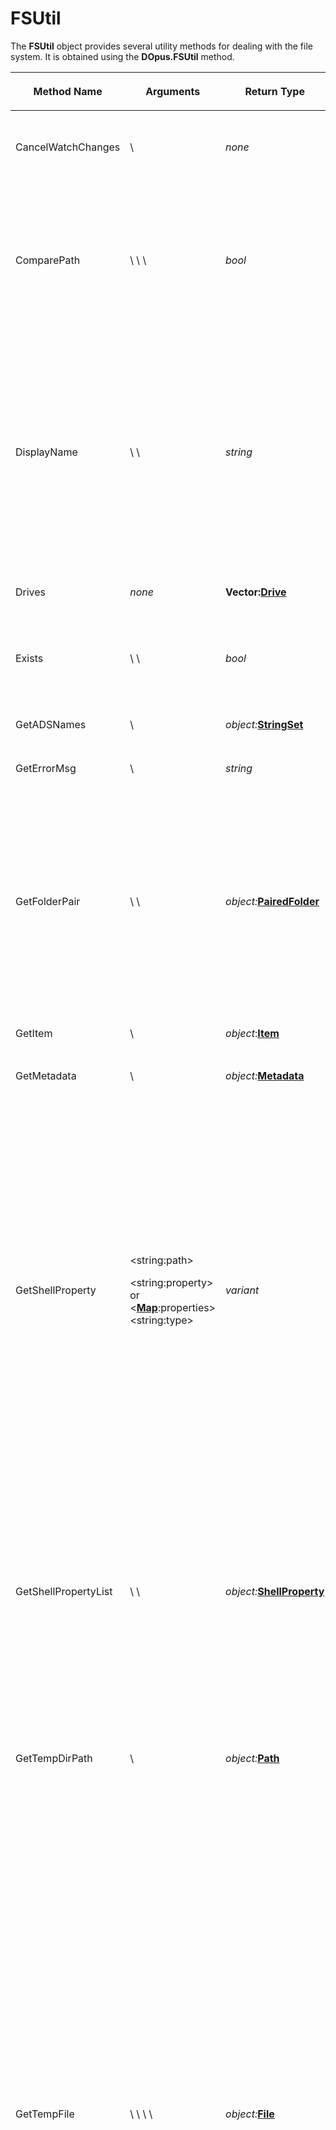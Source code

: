 # FSUtil

The **FSUtil** object provides several utility methods for dealing with the file system. It is obtained using the **DOpus.FSUtil** method.

<table>
<thead><tr><th>
Method Name</th><th>

**Arguments**</th><th>
Return Type</th><th>
Description
</th></tr></thead><tbody><tr><td>
CancelWatchChanges</td><td>
\<string:id\></td><td>

*none*</td><td>

Cancels folder or file change monitoring previously established by a call to the **WatchChanges** method. The **id** parameter is the ID you assigned to your watcher when it was created.
</td></tr><tr><td>
ComparePath</td><td>
\<string:path1\>  
\<string:path2\>  
\<string:flags\></td><td>

*bool*</td><td>

Compares the two provided path strings for equality - returns **True** if the two paths are equal, or **False** if otherwise.

The optional **flags** parameter lets you modify the comparison behavior. This parameter is a string containing zero or more of the following letters (case sensitive):

|       |                                                                     |
|-------|---------------------------------------------------------------------|
| **c** | Makes the path comparison **case sensitive**.                       |
| **p** | Returns **True** if *path2* is equal to or a **parent** of *path1*. |
</td></tr><tr><td>
DisplayName</td><td>
\<string:path\>  
\<string:flags\></td><td>

*string*</td><td>

Retrieves the display name of a path. This is the form of a path that is intended to be displayed to the user, rather than used internally by Opus. For example, for a library path it will strip off the internal *?xxxxxxx* notation that Opus uses to identify library member folders.

The optional **flags** parameter lets you modify the behavior. This parameter is a string containing zero or more of the following letters (case sensitive):

|       |                                                                             |
|-------|-----------------------------------------------------------------------------|
| **e** | for editing (returns a string designed for editing rather than for display) |
| **f** | file part (returns the display filename rather than the entire path)        |
| **r** | resolve (resolves library paths to their underlying file system folder)     |
</td></tr><tr><td>
Drives</td><td>

*none*</td><td>

**Vector:[Drive](drive.md)**</td><td>

Returns a **[Vector](vector.md)** of **[Drive](drive.md)** objects, one for each drive on the system.
</td></tr><tr><td>
Exists</td><td>
\<string:path\>  
\<string:flags\></td><td>

*bool*</td><td>

Returns **True** if the specified file, folder or device exists, or **False** otherwise.

The optional *flags* parameter can be set to **w** to use wildcards in the final path component.
</td></tr><tr><td>
GetADSNames</td><td>
\<string:path\></td><td>

*object:***[StringSet](stringset.md)**</td><td>

Returns a **[StringSet](stringset.md)** containing the names of any alternate data streams (ADS) found for the specified file or folder.
</td></tr><tr><td>
GetErrorMsg</td><td>
\<int:error\></td><td>

*string*</td><td>
Returns the localized text description for a system error code.
</td></tr><tr><td>
GetFolderPair</td><td>
\<string:path\>  
\<string:flags\></td><td>

*object:***[PairedFolder](pairedfolder.md)**</td><td>

Returns the [pair](/Manual/preferences/preferences_categories/frequently_used_paths/paired_folders.md) of the specified folder, if one exists. The optional flags are compared against the configured options for the pair; they let you control in which conditions the pair is returned, and how to handle it if the paired folder doesn't exist.

|       |                                               |
|-------|-----------------------------------------------|
| **d** | Default dual-display folder                   |
| **v** | Default Navigation Lock target                |
| **n** | Turn on Navigation Lock automatically         |
| **y** | Default Synchronize target                    |
| **l** | Always display primary folder at the left/top |
| **u** | Use path even if it doesn't exist             |
| **i** | Ignore the pair                               |
| **g** | Go up to first existing parent                |
</td></tr><tr><td>
GetItem</td><td>
\<string:path\></td><td>

*object*:**[Item](item.md)**</td><td>

Creates an **[Item](item.md)** object for the specified file path.
</td></tr><tr><td>
GetMetadata</td><td>
\<string:path\></td><td>

*object:***[Metadata](metadata.md)**</td><td>

Returns a **[Metadata](metadata.md)** object representing the metadata for the specified file.
</td></tr><tr><td>
GetShellProperty</td><td>

\<string:path\>

\<string:property\> or \<**[Map](map.md)**:properties\>  
\<string:type\></td><td>

*variant*</td><td>

Returns the value of one or more shell properties for the specified file.

The file path must be provided as the first parameter.

The second parameter can be the name (or PKEY) of a property to retrieve, in which case the property value will be returned.

Alternatively, the second argument can be a **[Map](map.md)**object which lets you retrieve multiple properties at once. Each property you want to retrieve should be added to the **[Map](map.md)**with its name as a key, with an empty string as its value. The values in the **Map** will be replaced by the property values.

The optional **type** argument is a string that lets you control how the properties are looked up by name (not case-sensitive):

|       |                                                             |
|-------|-------------------------------------------------------------|
| **R** | The first property whose raw name matches will be used.     |
| **D** | The first property whose display name matches will be used. |

If neither is specified, both raw and display names can match. Note that if a shell property is returned by the system as a SAFEARRAY type, it will be converted automatically to a **[Vector](vector.md)** object.
</td></tr><tr><td>
GetShellPropertyList</td><td>
\<string:pattern\>  
\<string:type\></td><td>

*object:***[ShellProperty](shellproperty.md)**</td><td>

Returns a **[Vector](vector.md)** of **[ShellProperty](shellproperty.md)** objects which represents all the possible shell properties available on the system.

You can optionally provide a wildcard *pattern* as the first argument - if you do, only properties whose names match the supplied pattern will be returned.

The optional **type** argument is a string that lets you restrict the list of properties further (not case-sensitive):

|       |                                                |
|-------|------------------------------------------------|
| **R** | Property raw names must match the pattern.     |
| **D** | Property display names must match the pattern. |

If neither is specified, both raw and display names can match.
</td></tr><tr><td>
GetTempDirPath</td><td>
\<int:lifetime\></td><td>

*object:***[Path](path.md)**</td><td>

Creates a temporary folder (with a unique name) and returns the path to it in a **[Path](path.md)** object. Temporary folders created with this method have a limited lifetime after which Opus will automatically delete them (it will also clean them up when it's shutdown and restarted). The default lifetime is 20 minutes; you can change this using the optional parameter.
</td></tr><tr><td>
GetTempFile</td><td>
\<string:suffix\>  
\<string:prefix\>  
\<string:flags\>  
\<object:window\></td><td>

*object:***[File](file.md)**</td><td>

Creates a temporary file and returns a **[File](file.md)** object ready to be written to.

The returned object supports both reading and writing, without having to open the file a second time (although you can do that if it is easier).

You can obtain the name of the file using the **[File](file.md)**.path property.

An optional filename **suffix** can be specified; if not provided (or an empty string is passed), the default is ".tmp".

An optional **prefix** can also be specified; if not provided (or an empty string is passed), the default is "dop".

Between the suffix and prefix, Opus will insert additional characters into the name to ensure it is unique.

As an example, **DOpus.FSUtil.GetTempFilePath(".txt","cat-")** might generate *C:\Users\Leo\AppData\Local\Temp\cat-202106230928470962.txt* for a file path.

The optional **flags** parameter can include zero or more of these letters (not case-sensitive):

|       |                                                                  |
|-------|------------------------------------------------------------------|
| **d** | delete-on-close. File will be deleted automatically when closed. |
| **p** | permit deletion. Other processes can delete the file.            |
| **r** | read shareable. Other processes can read the file.               |
| **w** | write shareable. Other processes can write to the file.          |

The read, write and deletion sharing modes affect what other processes are allowed to do while the file is still open. Once the file is closed (assuming it has not been auto-deleted), other processes are always free to read, write or delete the file.

When delete-on-close is used, other things may not be able to open the file unless they specifically permit the file to be deleted at the time they open it.

The optional **window** parameter lets you associate the **File** object with a **[Tab](tab.md)** or a **[Lister](lister.md)**, which will be used if Opus needs to display any dialogs (e.g. a UAC elevation dialog).
</td></tr><tr><td>
GetTempFilePath</td><td>
\<string:suffix\>  
\<string:prefix\></td><td>

*object:***[Path](path.md)**</td><td>

Creates a temporary file (with a unique name) and returns the path to it in a **[Path](path.md)** object.

An optional filename **suffix** can be specified; if not provided (or an empty string is passed), the default is ".tmp".

An optional **prefix** can also be specified; if not provided (or an empty string is passed), the default is "dop".

Between the suffix and prefix, Opus will insert additional characters into the name to ensure it is unique.

As an example, **DOpus.FSUtil.GetTempFilePath(".txt","cat-")** might generate *C:\Users\Leo\AppData\Local\Temp\cat-202106230928470962.txt* for a file path.
</td></tr><tr><td>
GetType</td><td>
\<string:path\>  
\<string:flags\></td><td>

*string*</td><td>

Returns a string indicating the item type of the specified file path. The string will be either **file**, **dir** or **invalid** if the path doesn't exist.

The optional **flags** argument is used to control the behavior with archives. Normally, an archive will be reported as **dir**, but if you specify "**a**" for the flags parameter it will be reported as **file**.

This method is different to **PathType** which tells you the underlying "namespace" type rather than whether something is simply a file or a folder.
</td></tr><tr><td>
Hash</td><td>

\<string:path\> or  
\<object:**[Blob](blob.md)**\>

\<string:type\></td><td>

*string* or *object:***[Vector](vector.md)**</td><td>

Calculates a checksum for the specified file or **[Blob](blob.md)**.  
By default, the MD5 hash is calculated, but you can use the optional **type** parameter to change the hash/checksum algorithm. Valid values are (not case-sensitive) **md5**, **blake3**, **sha1**, **sha256**, **sha512**, **crc32**, **crc32_php** and **crc32_php_rev**.

You can also specify multiple types (e.g. *"md5,sha1,sha256"*) at once, in which case the specified checksums will be calculated at the same time, and the result will be returned as a **[Vector](vector.md)** of *strings* (in the same order as you requested them).

Unlike the other algorithms, CRC32 is a concept rather than a well-defined standard. We have provided the three CRC32 implementations you're most likely to encounter:

- *CRC32* is most common in the Windows world and matches what tools like 7-Zip and PKZip call "CRC32", and what PHP calls "CRC32b".
- *CRC32_PHP* is less common and matches what BZIP2 uses and what PHP outputs by default.
- *CRC32_PHP_REV* is the same as *CRC32_PHP* but with the result's byte-order reversed, as output by some tools.

*Example (VBScript):*

    DOpus.FSUtil.Hash("C:\Windows\Notepad.exe","md5")
</td></tr><tr><td>
NewFileAttr</td><td>

*\<attributes\>*</td><td>

*object:***[FileAttr](fileattr.md)**</td><td>

Creates a new **[FileAttr](fileattr.md)** object, which represents file attributes.

You can initialize the new object by passing either a string representing the attributes to turn on (e.g. *"hsr"*) or another **[FileAttr](fileattr.md)** object. If you don't pass a value, the new object will default to all attributes turned off.
</td></tr><tr><td>
NewFileSize</td><td>

*\<size\>*  
or  
\<string:"s"\>  
*\<size\>*</td><td>

*object:***[FileSize](filesize.md)**</td><td>

Creates a new **[FileSize](filesize.md)** object, which makes it easier to handle 64 bit file sizes.

You can initialize this with a number of data types (*int*, *string*, *decimal*, *currency*, another **[FileSize](filesize.md)** object, or a **[Blob](blob.md)** containing exactly 1, 2, 4 or 8 bytes). You can use a hexadecimal string by pre-pending **\$** or **0x**.

*Example (VBScript):*

    DOpus.FSUtil.NewFileSize(1024)

When only a size is specified, the result will be an *unsigned* value, which means it can represent larger size values but cannot represent negative values.

To create a *signed* value instead, specify "**s**" as the first parameter and specify the size as the second parameter. This is case-sensitive; it must be a lowercase "s".

*Example (VBScript):*

    DOpus.FSUtil.NewFileSize("s", -1024)
</td></tr><tr><td>
NewPath</td><td>
\<string:path\></td><td>

*object:***[Path](path.md)**</td><td>

Creates a new **[Path](path.md)**object initialised to the provided path string.
</td></tr><tr><td>
NewWild</td><td>
\<string:pattern\>  
\<string:flags\></td><td>

*object:***[Wild](wild.md)**</td><td>

Creates a new **[Wild](wild.md)** object.

If a **pattern** and **flags** are provided, the pattern will be parsed automatically; otherwise, you must call the **Parse** method on the returned object before using it.

See the description of the **[Wild](wild.md).Parse** method for a list of the valid flags.
</td></tr><tr><td>
OpenFile</td><td>

\<string:path\> or \<object:**[Blob](blob.md)**\>  
\<string:mode\>  
\<object:window\> or \<string:elevation\></td><td>

*object:***[File](file.md)**</td><td>

Opens or creates a file and returns a **[File](file.md)** object that lets you access its contents as binary data.

A **File** object is always returned, even if the file could not be opened. Check **File.error** on the returned object immediately after creating it to see if opening the file succeeded.

Even if a file was not be opened, some of the returned object's methods may still work. For example, if a file exists but permissions block you from opening it, you may still be able to change its attributes, or vice versa.

The first argument can be either:

- A string or **[Path](path.md)**object which specifies the file to open.
- An existing **[Blob](blob.md)**object to create a **[File](file.md)** object that gives you read/write stream access to a chunk of memory.

When opening a **[Blob](blob.md)**, the created object will always be in *read-write mode* and the rest of the parameters (**mode** and **window**/**elevation**) are not used and need not be specified.

When opening a file, the optional **mode** parameter specifies how to open it (case sensitive):

|        |                                                                           |
|--------|---------------------------------------------------------------------------|
| **r**  | *Read mode*. The file can be read but not written. (This is the default.) |
| **w**  | *Write mode*. The file can be written, but not read.                      |
| **rw** | *Read-write mode*. The file can be read and written from the same object. |

When opening in *write mode* or *read-write mode*, you can specify additional **mode** flags that control how the file is created or opened (case sensitive):

|       |                                                                                                                                                                               |
|-------|-------------------------------------------------------------------------------------------------------------------------------------------------------------------------------|
| **c** | Create a new file, only if it doesn't already exist. The call will fail if the file already exists.                                                                           |
| **a** | Create a new file, always. If the file already exists, it will be overwritten, i.e. truncated to zero length. (This is the default if **w** or **rw** are used on their own.) |
| **e** | Open existing file. The call will fail if the file does not already exist.                                                                                                    |
| **o** | Open existing file. The file will be created if it does not exist.                                                                                                            |
| **t** | Truncate existing file. If the file exists, it will be truncated to zero length. If the file doesn't exist, the call will fail.                                               |

The **mode** flags can also include these letters (case sensitive):

|       |                                                                                                                                                                                                                                                                                                         |
|-------|---------------------------------------------------------------------------------------------------------------------------------------------------------------------------------------------------------------------------------------------------------------------------------------------------------|
| **d** | Delete-on-close. The file will be automatically deleted when closed. (If something else also has the file open, it won't be deleted until everything closes it.)                                                                                                                                        |
| **f** | Force. Opus will clear the file's read-only attribute if it blocks opening the file for writing; otherwise, attempting to open a read-only file for writing will fail. For example, "**wof**" is like "**wo**" mode but also clears the read-only attribute.                                            |
| **m** | Modify mode. Use this if you want to use the **File** object to read or modify the file's attributes, or get the file's size, without reading or writing the actual file contents.                                                                                                                      |
| **p** | Permit deletion. Other processes can delete the file before it has been closed, although any deletion will not take place until it is closed. Files opened via this method always permit other readers and writers. Your script should not assume it has an exclusive lock on the file or its contents. |

When opening an existing file which something else already flagged for deletion, including files already open in *delete-on-close* mode, the **p** (permit deletion) flag must be specified.

Non-Windows filesystems may have different locking and sharing rules. Opus will pass the requested flags to them, but it is ultimately up to them how they behave.

The optional third parameter takes either a **window** object or a string indicating **elevation** mode. This parameter influences the behavior of UAC elevation prompts (and potentially other user interface elements) that may be triggered when opening the file. It can be one of the following:

- An Opus **[Tab](tab.md)** or **[Lister](lister.md)** object which UAC prompts will appear over if elevation is required and has not already been obtained.
- The string "**NoElevate**" to prevent UAC elevation entirely when opening this file.
- The string "**ElevateNoAsk**" to prevent UAC prompts while still gaining elevation if something else already got it (e.g. a previous **OpenFile** call).

*Example (VBScript):*

    Set F = DOpus.FSUtil.OpenFile("C:\Test.txt","wrcf","NoElevate")
</td></tr><tr><td>
PathType</td><td>
\<string:path\></td><td>

*string*</td><td>

Returns a string indicating the underlying "namespace" type of the specified file path. Possible values are:

|             |                                                                                 |
|-------------|---------------------------------------------------------------------------------|
| **shell**   | The path refers to the Windows shell - e.g. a virtual folder like This PC       |
| **filesys** | The path is a real filesystem path - e.g. C:\Windows                            |
| **ftp**     | The path is an FTP path                                                         |
| **zip**     | The path is a zip file                                                          |
| **mtp**     | The path is an MTP path (i.e. a portable device like a phone or a tablet)       |
| **lib**     | The path is a library                                                           |
| **coll**    | The path is a collection                                                        |
| **plugin**  | The path is a plugin-provided namespace, most probably an archive (but not Zip) |

This method is different to **GetType** which tells you whether something is a file or a directory.
</td></tr><tr><td>
ReadDir</td><td>
\<string:path\>  
\<string:flags\></td><td>

*object:***[FolderEnum](folderenum.md)**</td><td>

Returns a **[FolderEnum](folderenum.md)** object that lets you enumerate the contents of the specified folder.

The optional **flags** string can include zero or more flag characters (not case-sensitive):

|       |                                                                                                                                                                                                                                                                                               |
|-------|-----------------------------------------------------------------------------------------------------------------------------------------------------------------------------------------------------------------------------------------------------------------------------------------------|
| **r** | Recursively enumerate the folder, listing the contents of the folder, its sub-folders, their sub-folders, and so on.                                                                                                                                                                          |
| **l** | Skip links. Prevents the traversal of symbolic links and junctions when recursively enumerating folders.                                                                                                                                                                                      |
| **s** | Shell enumeration. Ask's the Windows Shell to enumerate non-filesystem folders. For example, the *Quick Access* folder on Windows 10 could be enumerated with **ReadDir("/quickaccess","s")**; it would not work without the "**s**" because Quick Access is not a real filesystem directory. |

If you don't need any flags, skip the second argument entirely. You may see older scripts pass **True** and **False** as the second argument, to turn recursion on and off; that is deprecated but remains supported for compatibility.
</td></tr><tr><td>
Resolve</td><td>
\<string:path\>  
\<string:flags\></td><td>

*object:***[Path](path.md)**</td><td>

Resolves the specified path string to its real filesystem path, with support for converting:

- **[Folder Aliases](/Manual/basic_concepts/the_lister/navigation/aliases.md)** to the real paths they point to.
- **Library** and **File Collection** items to their real filesystem paths.
- Application paths in the **{apppath\|*appname*}** form.
- Environment variables.
- Optionally, **junctions** and **symbolic links** can be resolved to their targets.

It is safe to pass a path which does not need resolving; the path will be returned unmodified, so you can call this on things without checking if it is needed first.

Scripts which pass the current directory to external software should generally call Resolve on the path first, otherwise they risk passing aliases like */desktop* to things which won't understand them.

The optional **flags** string can include the following letter (not case-sensitive):

|       |                                                             |
|-------|-------------------------------------------------------------|
| **j** | resolve junctions and symbolic links to their target folder |

Note that **[Path](path.md)** objects also have a similar **Resolve** method which modifies them in-place.
</td></tr><tr><td>
SameDrive</td><td>
\<string:path1\>  
\<string:path2\>  
\<string:flags\></td><td>

*bool*</td><td>

Returns **True** if the two specified paths both refer to the same drive or partition.

The optional **flags** string can contain zero or more of the following letters (case sensitive):

|       |                                                                                                                                                                                                 |
|-------|-------------------------------------------------------------------------------------------------------------------------------------------------------------------------------------------------|
| **c** | Consider the **CD burning staging area** the same as the CD (or other writable optical media) itself.                                                                                           |
| **m** | Handle **NTFS mount points**. (Slower but more accurate if either path may be below a mount point which really points to a different drive.)                                                    |
| **r** | Real paths only. (Skip extra processing that is only useful for things like FTP sites and MTP devices.)                                                                                         |
| **s** | Test if paths point to the same drive via drive letters created by the Windows **subst** command.                                                                                               |
| **u** | Compare **FTP users**. (By default, FTP paths are considered the "same drive" if they point to the same FTP site. The **u** flag adds the requirement that both paths have the same user name.) |
| **z** | If **path1** is *inside* a Zip file or other archive, only consider **path2** on the "same drive" if it is the archive itself or is *inside* the same archive.                                  |
| **Z** | If **path1** is *inside* a Zip file or other archive, only consider **path2** on the "same drive" if it is *inside* the same archive.                                                           |

When neither **z** nor **Z** are specified, archives are essentially treated like normal directories and will be considered on the "same drive" as any path pointing to the same drive the archive is on, including other archive paths on that drive.
</td></tr><tr><td>
WatchChanges</td><td>
\<string:id\>  
\<string:path\>  
\<string:flags\></td><td>

*int*</td><td>

Establish monitoring of a folder or file for changes. Returns **0** for success or an error code on failure.

When a change occurs to a monitored file or folder, the script's [OnFilesystemChange](/Manual/reference/scripting_reference/scripting_events/onfilesystemchange.md) event is triggered.

The **id** argument lets you provide an ID for this watcher that's used to identify it when changes occur. **dir** is the full path to a filesystem folder, or a file if the **i** flag is set.

The optional flags are:

|       |                                                                 |
|-------|-----------------------------------------------------------------|
| **f** | monitor for file change in folder (e.g. file created)           |
| **d** | monitor for directory change in folder (e.g. directory created) |
| **r** | recursive - monitor sub-folders                                 |
| **a** | monitor for file attribute changes                              |
| **s** | monitor for file size changes                                   |
| **w** | monitor for last write time changes                             |
| **i** | monitor a single file rather than a folder                      |

Use the **CancelWatchChanges** method to cancel monitoring.
</td></tr></tbody>
</table>

